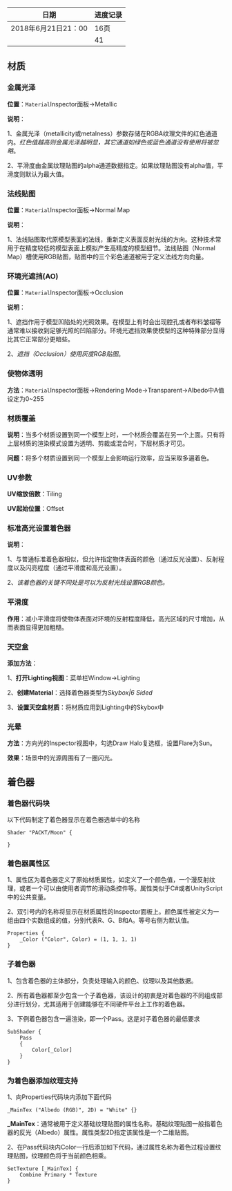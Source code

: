 | 日期                | 进度记录 |
| ------------------- | -------- |
| 2018年6月21日21：00 | 16页     |
|                     | 41       |



## 材质

### 金属光泽

**位置**：`Material`Inspector面板→Metallic

**说明**：

1、金属光泽（metallicity或metalness）参数存储在RGBA纹理文件的红色通道内。*红色值越高则金属光泽越明显，其它通道如绿色或蓝色通道没有使用将被忽略*。

2、平滑度由金属纹理贴图的alpha通道数据指定。如果纹理贴图没有alpha值，平滑度则默认为最大值。



### 法线贴图

**位置**：`Material`Inspector面板→Normal Map

**说明**：

1、法线贴图取代原模型表面的法线，重新定义表面反射光线的方向。这种技术常用于在精度较低的模型表面上模拟产生高精度的模型细节。法线贴图（Normal Map）槽使用RGB贴图，贴图中的三个彩色通道被用于定义法线方向向量。



### 环境光遮挡(AO)

**位置**：`Material`Inspector面板→Occlusion

**说明**：

1、遮挡作用于模型凹陷处的光照效果。在模型上有时会出现腔孔或者布料皱褶等通常难以接收到足够光照的凹陷部分。环境光遮挡效果使模型的这种特殊部分显得比其它正常部分更暗些。

2、*遮挡（Occlusion）使用灰度RGB贴图*。



### 使物体透明

**方法**：`Material`Inspector面板→Rendering Mode→Transparent→Albedo中A值设定为0~255



### 材质覆盖

**说明**：当多个材质设置到同一个模型上时，一个材质会覆盖在另一个上面。只有将上层材质的渲染模式设置为透明、剪裁或混合时，下层材质才可见。

**问题**：将多个材质设置到同一个模型上会影响运行效率，应当采取多遍着色。



### UV参数

**UV缩放倍数**：Tiling

**UV起始位置**：Offset



### 标准高光设置着色器

**说明**：

1、与普通标准着色器相似，但允许指定物体表面的颜色（通过反光设置）、反射程度以及闪亮程度（通过平滑度和高光设置）。

2、*该着色器的关键不同处是可以为反射光线设置RGB颜色。*



### 平滑度

**作用**：减小平滑度将使物体表面对环境的反射程度降低，高光区域的尺寸增加，从而表面显得更加粗糙。



### 天空盒

**添加方法**：

1、**打开Lighting视图**：菜单栏Window→Lighting

2、**创建Material**：选择着色器类型为*Skybox|6 Sided*

3、**设置天空盒材质**：将材质应用到Lighting中的Skybox中



### 光晕

**方法**：方向光的Inspector视图中，勾选Draw Halo复选框，设置Flare为Sun。

**效果**：场景中的光源周围有了一圈闪光。



## 着色器

### **着色器代码块**

以下代码制定了着色器显示在着色器选单中的名称

```
Shader "PACKT/Moon" {
    
}
```

### **着色器属性区**

1、属性区为着色器定义了原始材质属性，如定义了一个颜色值，一个漫反射纹理，或者一个可以由使用者调节的滑动条控件等。属性类似于C#或者UnityScript中的公共变量。

2、双引号内的名称将显示在材质属性的Inspector面板上。颜色属性被定义为一组由四个实数组成的值，分别代表R、G、B和A。等号右侧为默认值。

```
Properties {
    _Color ("Color", Color) = (1, 1, 1, 1)
}
```

### 子着色器

1、包含着色器的主体部分，负责处理输入的颜色、纹理以及其他数据。

2、所有着色器都至少包含一个子着色器，该设计的初衷是对着色器的不同组成部分进行划分，尤其适用于创建能够在不同硬件平台上工作的着色器。

3、下例着色器包含一遍渲染，即一个Pass。这是对子着色器的最低要求

```
SubShader {
    Pass
    {
        Color[_Color]
    }
}
```

### 为着色器添加纹理支持

1、向Properties代码块内添加下面代码

```
_MainTex ("Albedo (RGB)", 2D) = "White" {}
```

**_MainTex**：通常被用于定义基础纹理贴图的属性名称。基础纹理贴图一般指着色器的反光（Albedo）属性。属性类型2D指定该属性是一个二维贴图。

2、在Pass代码块内Color一行后添加如下代码，通过属性名称为着色过程设置纹理贴图，纹理颜色将于当前颜色相乘。



```
SetTexture [_MainTex] {
    Combine Primary * Texture
}
```

